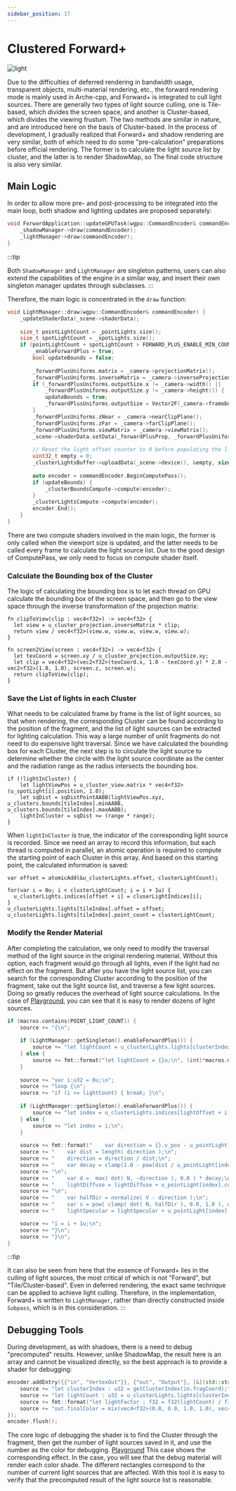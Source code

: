 ```yaml
---
sidebar_position: 17
---
```


# Clustered Forward+

![light](https://arched-graphics.oss-cn-shanghai.aliyuncs.com/img/multi-light.gif)

Due to the difficulties of deferred rendering in bandwidth usage, transparent objects, multi-material rendering, etc.,
the forward rendering mode is mainly used in Arche-cpp, and Forward+ is integrated to cull light sources. There are
generally two types of light source culling, one is Tile-based, which divides the screen space, and another is
Cluster-based, which divides the viewing frustum. The two methods are similar in nature, and are introduced here on the
basis of Cluster-based. In the process of development, I gradually realized that Forward+ and shadow rendering are very
similar, both of which need to do some "pre-calculation" preparations before official rendering. The former is to
calculate the light source list by cluster, and the latter is to render ShadowMap, so The final code structure is also
very similar.

## Main Logic

In order to allow more pre- and post-processing to be integrated into the main loop, both shadow and lighting updates
are proposed separately:

```cpp
void ForwardApplication::updateGPUTask(wgpu::CommandEncoder& commandEncoder) {
    _shadowManager->draw(commandEncoder);
    _lightManager->draw(commandEncoder);
}
```

:::tip

Both `ShadowManager` and `LightManager` are singleton patterns, users can also extend the capabilities of the engine in
a similar way, and insert their own singleton manager updates through subclasses.
:::

Therefore, the main logic is concentrated in the `draw` function:

```cpp
void LightManager::draw(wgpu::CommandEncoder& commandEncoder) {
    _updateShaderData(_scene->shaderData);
    
    size_t pointLightCount = _pointLights.size();
    size_t spotLightCount = _spotLights.size();
    if (pointLightCount + spotLightCount > FORWARD_PLUS_ENABLE_MIN_COUNT) {
        _enableForwardPlus = true;
        bool updateBounds = false;
        
        _forwardPlusUniforms.matrix = _camera->projectionMatrix();
        _forwardPlusUniforms.inverseMatrix = _camera->inverseProjectionMatrix();
        if (_forwardPlusUniforms.outputSize.x != _camera->width() ||
            _forwardPlusUniforms.outputSize.y != _camera->height()) {
            updateBounds = true;
            _forwardPlusUniforms.outputSize = Vector2F(_camera->framebufferWidth(), _camera->framebufferHeight());
        }
        _forwardPlusUniforms.zNear = _camera->nearClipPlane();
        _forwardPlusUniforms.zFar = _camera->farClipPlane();
        _forwardPlusUniforms.viewMatrix = _camera->viewMatrix();
        _scene->shaderData.setData(_forwardPlusProp, _forwardPlusUniforms);
        
        // Reset the light offset counter to 0 before populating the light clusters.
        uint32_t empty = 0;
        _clusterLightsBuffer->uploadData(_scene->device(), &empty, sizeof(uint32_t));
        
        auto encoder = commandEncoder.BeginComputePass();
        if (updateBounds) {
            _clusterBoundsCompute->compute(encoder);
        }
        _clusterLightsCompute->compute(encoder);
        encoder.End();
    }
}
```

There are two compute shaders involved in the main logic, the former is only called when the viewport size is updated,
and the latter needs to be called every frame to calculate the light source list. Due to the good design of ComputePass,
we only need to focus on compute shader itself.

### Calculate the Bounding box of the Cluster

The logic of calculating the bounding box is to let each thread on GPU calculate the bounding box of the screen space,
and then go to the view space through the inverse transformation of the projection matrix:

```wgsl
fn clipToView(clip : vec4<f32>) -> vec4<f32> {
  let view = u_cluster_projection.inverseMatrix * clip;
  return view / vec4<f32>(view.w, view.w, view.w, view.w);
}

fn screen2View(screen : vec4<f32>) -> vec4<f32> {
  let texCoord = screen.xy / u_cluster_projection.outputSize.xy;
  let clip = vec4<f32>(vec2<f32>(texCoord.x, 1.0 - texCoord.y) * 2.0 - vec2<f32>(1.0, 1.0), screen.z, screen.w);
  return clipToView(clip);
}
```

### Save the List of lights in each Cluster

What needs to be calculated frame by frame is the list of light sources, so that when rendering, the corresponding
Cluster can be found according to the position of the fragment, and the list of light sources can be extracted for
lighting calculation. This way a large number of unlit fragments do not need to do expensive light traversal. Since we
have calculated the bounding box for each Cluster, the next step is to circulate the light source to determine whether
the circle with the light source coordinate as the center and the radiation range as the radius intersects the bounding
box.

````wgsl
if (!lightInCluster) {
    let lightViewPos = u_cluster_view.matrix * vec4<f32>(u_spotLight[i].position, 1.0);
    let sqDist = sqDistPointAABB(lightViewPos.xyz, u_clusters.bounds[tileIndex].minAABB, u_clusters.bounds[tileIndex].maxAABB);
    lightInCluster = sqDist <= (range * range);
}
````

When `lightInCluster` is true, the indicator of the corresponding light source is recorded. Since we need an array to
record this information, but each thread is computed in parallel, an atomic operation is required to compute the
starting point of each Cluster in this array. And based on this starting point, the calculated information is saved:

```wgsl
var offset = atomicAdd(&u_clusterLights.offset, clusterLightCount);

for(var i = 0u; i < clusterLightCount; i = i + 1u) {
  u_clusterLights.indices[offset + i] = cluserLightIndices[i];
}
u_clusterLights.lights[tileIndex].offset = offset;
u_clusterLights.lights[tileIndex].point_count = clusterLightCount;
```

### Modify the Render Material

After completing the calculation, we only need to modify the traversal method of the light source in the original
rendering material. Without this option, each fragment would go through all lights, even if the light had no effect on
the fragment. But after you have the light source list, you can search for the corresponding Cluster according to the
position of the fragment, take out the light source list, and traverse a few light sources. Doing so greatly reduces the
overhead of light source calculations. In the case
of [Playground](https://arche.graphics/zh-Hans/playground/multi-light), you can see that it is easy to render dozens of
light sources.

```cpp
if (macros.contains(POINT_LIGHT_COUNT)) {
    source += "{\n";
    
    if (LightManager::getSingleton().enableForwardPlus()) {
        source += "let lightCount = u_clusterLights.lights[clusterIndex].point_count;\n";
    } else {
        source += fmt::format("let lightCount = {}u;\n", (int)*macros.macroConstant(POINT_LIGHT_COUNT));
    }
    
    source += "var i:u32 = 0u;\n";
    source += "loop {\n";
    source += "if (i >= lightCount) { break; }\n";
    
    if (LightManager::getSingleton().enableForwardPlus()) {
        source += "let index = u_clusterLights.indices[lightOffset + i];\n";
    } else {
        source += "let index = i;\n";
    }
    
    source += fmt::format("    var direction = {}.v_pos - u_pointLight[index].position;\n", _input);
    source += "    var dist = length( direction );\n";
    source += "    direction = direction / dist;\n";
    source += "    var decay = clamp(1.0 - pow(dist / u_pointLight[index].distance, 4.0), 0.0, 1.0);\n";
    source += "\n";
    source += "    var d =  max( dot( N, -direction ), 0.0 ) * decay;\n";
    source += "    lightDiffuse = lightDiffuse + u_pointLight[index].color * d;\n";
    source += "\n";
    source += "    var halfDir = normalize( V - direction );\n";
    source += "    var s = pow( clamp( dot( N, halfDir ), 0.0, 1.0 ), u_blinnPhongData.shininess )  * decay;\n";
    source += "    lightSpecular = lightSpecular + u_pointLight[index].color * s;\n";

    source += "i = i + 1u;\n";
    source += "}\n";
    source += "}\n";
}
```

:::tip 

It can also be seen from here that the essence of Forward+ lies in the culling of light sources, the most
critical of which is not "Forward", but "Tile/Cluster-based". Even in deferred rendering, the exact same technique can
be applied to achieve light culling. Therefore, in the implementation, Forward+ is written to `LightManager`, rather
than directly constructed inside `Subpass`, which is in this consideration.
:::

## Debugging Tools

During development, as with shadows, there is a need to debug "precomputed" results. However, unlike ShadowMap, the
result here is an array and cannot be visualized directly, so the best approach is to provide a shader for debugging:

````cpp
encoder.addEntry({{"in", "VertexOut"}}, {"out", "Output"}, [&](std::string &source){
    source += "let clusterIndex : u32 = getClusterIndex(in.fragCoord);\n";
    source += "let lightCount : u32 = u_clusterLights.lights[clusterIndex].point_count + u_clusterLights.lights[clusterIndex].spot_count;\n";
    source += fmt::format("let lightFactor : f32 = f32(lightCount) / f32({});\n", _maxLightsPerCluster);
    source += "out.finalColor = mix(vec4<f32>(0.0, 0.0, 1.0, 1.0), vec4<f32>(1.0, 0.0, 0.0, 1.0), vec4<f32>(lightFactor, lightFactor, lightFactor, lightFactor ));\n";
});
encoder.flush();
````

The core logic of debugging the shader is to find the Cluster through the fragment, then get the number of light sources
saved in it, and use the number as the color for debugging.
[Playground](https://arche.graphics/zh-Hans/playground/cluster-forward) This case shows the corresponding effect. In the
case, you will see that the debug material will render each color shade. The different rectangles correspond to the
number of current light sources that are affected. With this tool it is easy to verify that the precomputed result of
the light source list is reasonable.
